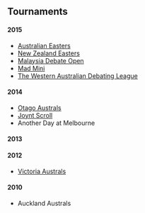 ## Tournaments

#### 2015

- [Australian Easters](https://aueasters2015.herokuapp.com)
- [New Zealand Easters](https://nzeasters2015.herokuapp.com)
- [Malaysia Debate Open](http://tabs.altairtechlab.com/malaysiadebateopen2015/)
- [Mad Mini](http://tabs.monashdebaters.com/t/mad-mini-2015/)
- [The Western Australian Debating League](http://draw.wadl.org)

#### 2014

- [Otago Australs](http://tab.australs2014.com/t/australs2014/)
- [Joynt Scroll](http://joyntscroll2014.herokuapp.com)
- Another Day at Melbourne

#### 2013

#### 2012

- [Victoria Australs](http://australs2012tab.herokuapp.com)

#### 2010

- Auckland Australs